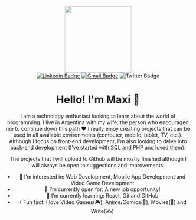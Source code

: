 <main align="center">
<div align="center">
  <img src="https://media.giphy.com/media/v1.Y2lkPTc5MGI3NjExaG8xdzVmYWgyMmo5bXBwcjFva2lleGd1aG15NGJ4YnhxMDNhdmZuMyZlcD12MV9pbnRlcm5hbF9naWZfYnlfaWQmY3Q9cw/PjgW1x7zKnRQdq1k3i/giphy.gif" width="180px" />
  <div align="center">
    <a href="https://www.linkedin.com/in/maximiliano-ruben-moreno-533595187/"><img src="https://img.shields.io/badge/Linkedin-blue?style=for-the-badge&logo=linkedin" alt="Linkedin Badge"/></a>
    <a href="mrn.profesional@gmail.com"><img src="https://img.shields.io/badge/Gmail-dcdcdc?style=for-the-badge&logo=gmail" alt="Gmail Badge"/></a>
    <img src="https://img.shields.io/badge/Twitter-black?style=for-the-badge&logo=X" alt="Twitter Badge"/>
  </div>
</div>

<h1 align="center">Hello! I'm Maxi 👋</h1>

<div align="center">
<p>I am a technology enthusiast looking to learn about the world of programming. I live in Argentina with my wife, the person who encouraged me to continue down this path ♥
I really enjoy creating projects that can be used in all available environments (computer, mobile, tablet, TV, etc.). Although I focus on front-end development, I'm also looking to delve into back-end development (I've started with SQL and PHP and loved them).</p>
<p>The projects that I will upload to Github will be mostly finished although I will always be open to suggestions and improvements!</p>
</div>

- 👀 I’m interested in: Web Development, Mobile App Development and Video Game Development
- 🔭 I’m currently open for: A new job opportunity!
- 🌱 I’m currently learning: React, Git and GitHub
- ⚡ Fun fact: I love Video Games(🎮), Anime/Comics(👊), Movies(🎥) and Write(✍️)
</main>
